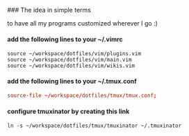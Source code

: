 ### The idea in simple terms

to have all my programs customized wherever I go :)

#### add the following lines to your ~/.vimrc
```.vimrc
source ~/workspace/dotfiles/vim/plugins.vim
source ~/workspace/dotfiles/vim/main.vim
source ~/workspace/dotfiles/vim/wikis.vim
```

#### add the following lines to your ~/.tmux.conf
```.tmux.conf
source-file ~/workspace/dotfiles/tmux/tmux.conf;
```

#### configure tmuxinator by creating this link
```.tmuxinator
ln -s ~/workspace/dotfiles/tmux/tmuxinator ~/.tmuxinator
```
